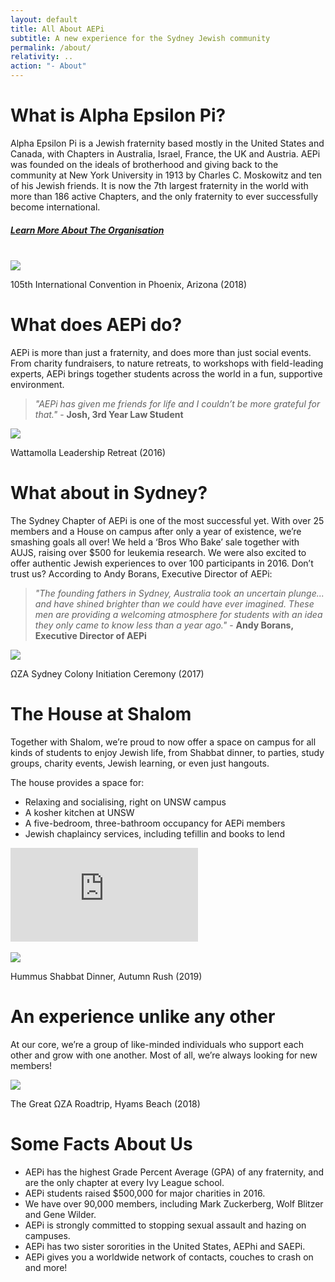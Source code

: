 ```yaml
---
layout: default
title: All About AEPi
subtitle: A new experience for the Sydney Jewish community
permalink: /about/
relativity: ..
action: "- About"
---
```

<div class="about-section">
    <div class="about-section-content">
        <h1>What is Alpha Epsilon Pi?</h1>
        <p>Alpha Epsilon Pi is a Jewish fraternity based mostly in the United States and Canada, with Chapters in Australia, Israel, France, the UK and Austria. AEPi was founded on the ideals of brotherhood and giving back to the community at New York University in 1913 by Charles C. Moskowitz and ten of his Jewish friends. It is now the 7th largest fraternity in the world with more than 186 active Chapters, and the only fraternity to ever successfully become international.</p>
        <h5>
            <a href="https://www.aepi.org" class="button-link">Learn More About The Organisation</a>
        </h5>
        <br>
    </div>
    <div class="about-section-image-container">
        <img class="about-section-image" src="../res/convention18.png">
        <p class="image-caption">105th International Convention in Phoenix, Arizona (2018)</p>
    </div>
</div>

<div class="about-section">
    <div class="about-section-content">
        <h1>What does AEPi do?</h1>
        <p>AEPi is more than just a fraternity, and does more than just social events. From charity fundraisers, to nature retreats, to workshops with field-leading experts, AEPi brings together students across the world in a fun, supportive environment.</p>
        <blockquote><i>"AEPi has given me friends for life and I couldn’t be more grateful for that."</i> - <b>Josh, 3rd Year Law Student</b></blockquote>
    </div>
    <div class="about-section-image-container">
        <img class="about-section-image" src="../res/retreat16.jpg">
        <p class="image-caption">Wattamolla Leadership Retreat (2016)</p>
    </div>
</div>

<div class="about-section">
    <div class="about-section-content">
        <h1>What about in Sydney?</h1>
        <p>The Sydney Chapter of AEPi is one of the most successful yet. With over 25 members and a House on campus after only a year of existence, we’re smashing goals all over! We held a ‘Bros Who Bake’ sale together with AUJS, raising over $500 for leukemia research. We were also excited to offer authentic Jewish experiences to over 100 participants in 2016. Don’t trust us? According to Andy Borans, Executive Director of AEPi:</p>
        <blockquote><i>"The founding fathers in Sydney, Australia took an uncertain plunge... and have shined brighter than we could have ever imagined. These men are providing a welcoming atmosphere for students with an idea they only came to know less than a year ago."</i> - <b>Andy Borans, Executive Director of AEPi</b></blockquote>
    </div>
    <div class="about-section-image-container">
        <img class="about-section-image" src="../res/initiation17.jpg">
        <p class="image-caption">ΩZA Sydney Colony Initiation Ceremony (2017)</p>
    </div>
</div>

<div class="about-section">
    <div class="about-section-content">
        <h1>The House at Shalom</h1>
        <p>Together with Shalom, we’re proud to now offer a space on campus for all kinds of students to enjoy Jewish life, from Shabbat dinner, to parties, study groups, charity events, Jewish learning, or even just hangouts.</p>
        <p>The house provides a space for:</p>
        <ul>
            <li>Relaxing and socialising, right on UNSW campus</li>
            <li>A kosher kitchen at UNSW</li>
            <li>A five-bedroom, three-bathroom occupancy for AEPi members</li>
            <li>Jewish chaplaincy services, including tefillin and books to lend</li>
        </ul>
        <iframe class="map-frame" frameborder="0" src="https://www.google.com/maps/embed/v1/place?q=aepi%20house%20sydney&amp;key=AIzaSyB1lmn9A4wu8hQw4wi-HsMfPpuRo6__OWI" style="border:0"></iframe>
        <br>
        <br>
    </div>
    <div class="about-section-image-container">
        <img class="about-section-image" src="../res/house.png">
        <p class="image-caption">Hummus Shabbat Dinner, Autumn Rush (2019)</p>
    </div>
</div>

<div class="about-section">
    <div class="about-section-content">
        <h1>An experience unlike any other</h1>
        <p>At our core, we’re a group of like-minded individuals who support each other and grow with one another. Most of all, we’re always looking for new members!</p>
    </div>
    <div class="about-section-image-container">
        <img class="about-section-image" src="../res/roadtrip18.png">
        <p class="image-caption">The Great ΩZA Roadtrip, Hyams Beach (2018)</p>
    </div>
</div>

<h1>Some Facts About Us</h1>
<ul>
    <li>AEPi has the highest Grade Percent Average (GPA) of any fraternity, and are the only chapter at every Ivy League school.</li>
    <li>AEPi students raised $500,000 for major charities in 2016.</li>
    <li>We have over 90,000 members, including Mark Zuckerberg, Wolf Blitzer and Gene Wilder.</li>
    <li>AEPi is strongly committed to stopping sexual assault and hazing on campuses.</li>
    <li>AEPi has two sister sororities in the United States, AEPhi and SAEPi.</li>
    <li>AEPi gives you a worldwide network of contacts, couches to crash on and more!</li>
</ul>

<br>
<br>